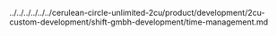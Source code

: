 ../../../../../../cerulean-circle-unlimited-2cu/product/development/2cu-custom-development/shift-gmbh-development/time-management.md